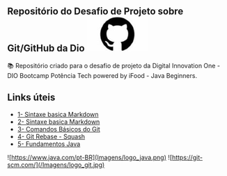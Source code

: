 
## Repositório do Desafio de Projeto sobre Git/GitHub da Dio ![Imagem logo git](/Imagens/logo_github.jpg) 

 

📚 Repositório criado para o desafio de projeto da Digital Innovation One - DIO
          Bootcamp Potência Tech powered by iFood - Java Beginners.



## Links úteis

- [1- Sintaxe basica Markdown](https://www.markdownguide.org/basic-syntax/)
- [2- Sintaxe basica Markdown](https://markdown.net.br/sintaxe-basica/)
- [3- Comandos Básicos do Git](https://github.com/RafaelaDiniz/dio-desafio-github-primeiro-repc/blob/main/introdu%C3%A7%C3%A3o%20ao%20Git%20e%20GitHUB/Comandos%20basicos%20Git.md)
- [4- Git Rebase - Squash](https://github.com/RafaelaDiniz/dio-desafio-github-primeiro-repc/blob/main/introdu%C3%A7%C3%A3o%20ao%20Git%20e%20GitHUB/Git%20Rebase%20-%20Squash.md)
- [5- Fundamentos Java](https://github.com/RafaelaDiniz/dio-desafio-github-primeiro-repc/blob/main/Java/Java%20Fundamentos.md)

![https://www.java.com/pt-BR](Imagens/logo_java.png)
![https://git-scm.com/](/Imagens/logo_git.jpg)